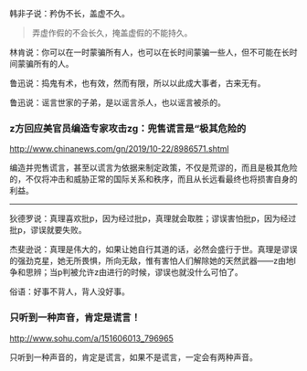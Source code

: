 韩非子说：矜伪不长，盖虚不久。
>弄虚作假的不会长久，掩盖虚假的不能持久。

林肯说：你可以在一时蒙骗所有人，也可以在长时间蒙骗一些人，但不可能在长时间蒙骗所有的人。

鲁迅说：捣鬼有术，也有效，然而有限，所以以此成大事者，古来无有。

鲁迅说：谣言世家的子弟，是以谣言杀人，也以谣言被杀的。

### z方回应美官员编造专家攻击zg：兜售谎言是“极其危险的
http://www.chinanews.com/gn/2019/10-22/8986571.shtml

编造并兜售谎言，甚至以谎言为依据来制定政策，不仅是荒谬的，而且是极其危险的，不仅将冲击和威胁正常的国际关系和秩序，而且从长远看最终也将损害自身的利益。

---
狄德罗说：真理喜欢批p，因为经过批p，真理就会取胜；谬误害怕批p，因为经过批p，谬误就要失败。

杰斐逊说：真理是伟大的，如果让她自行其道的话，必然会盛行于世。真理是谬误的强劲克星，她无所畏惧，所向无敌，惟有害怕人们解除她的天然武器——z由地l争和思辨；当p判被允许z由进行的时候，谬误也就没什么可怕了。

俗语：好事不背人，背人没好事。

### 只听到一种声音，肯定是谎言！
http://www.sohu.com/a/151606013_796965

只听到一种声音的，肯定是谎言，如果不是谎言，一定会有两种声音。

